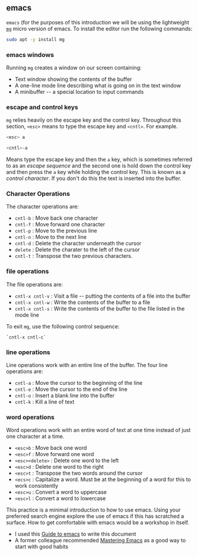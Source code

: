 ## emacs

`emacs` (for the purposes of this introduction we will be using the lightweight [`mg`](http://homepage.boetes.org/software/mg/) micro version of emacs. To install the editor run the following commands:

```bash
sudo apt -y install mg
```

### emacs windows

Running `mg` creates a window on our screen containing:

* Text window showing the contents of the buffer
* A one-line mode line describing what is going on in the text window
* A minibuffer -- a special location to input commands

### escape and control keys

`mg` relies heavily on the escape key and the control key. Throughout this section, `<esc>` means to type the escape key and `<cntl>`. For example.

```bash
<esc> a

<cntl>-a
```

Means type the escape key and then the `a` key, which is sometimes referred to as an *escape sequence* and the second one is hold down the control key and then press the `a` key while holding the control key. This is known as a *control character*. If you don't do this the text is inserted into the buffer.

### Character Operations

The character operations are:

* `cntl-b` : Move back one character
* `cntl-f` : Move forward one character
* `cntl-p` : Move to the previous line
* `cntl-n` : Move to the next line
* `cntl-d` : Delete the character underneath the cursor
* `delete` : Delete the charater to the left of the cursor
* `cntl-t` : Transpose the two previous characters.

### file operations

The file operations are:

* `cntl-x cntl-v` : Visit a file -- putting the contents of a file into the buffer
* `cntl-x cntl-w` : Write the contents of the buffer to a file
* `cntl-x cntl-s` : Write the contents of the buffer to the file listed in the mode line

To exit `mg`, use the following control sequence:

```
`cntl-x cntl-c`
```

### line operations

Line operations work with an entire line of the buffer. The four line operations are:

* `cntl-a` : Move the cursor to the beginning of the line
* `cntl-e` : Move the cursor to the end of the line
* `cntl-o` : Insert a blank line into the buffer
* `cntl-k` : Kill a line of text

### word operations

Word operations work with an entire word of text at one time instead of just one character at a time.

* `<esc>b` : Move back one word
* `<esc>f` : Move forward one word
* `<esc><delete>` : Delete one word to the left
* `<esc>d` : Delete one word to the right
* `<esc>t` : Transpose the two words around the cursor
* `<ecs>c` : Capitalize a word. Must be at the beginning of a word for this to work consistently
* `<esc>u` : Convert a word to uppercase
* `<esc>l` : Convert a word to lowercase

This practice is a minimal introduction to how to use emacs. Using your preferred search engine explore the use of emacs if this has scratched a surface. How to get comfortable with emacs would be a workshop in itself.

 * I used this [Guide to emacs](http://www.jesshamrick.com/2012/09/10/absolute-beginners-guide-to-emacs/) to write this document 
 * A former colleague recommended [Mastering Emacs](https://www.masteringemacs.org/article/beginners-guide-to-emacs) as a good way to start with good habits